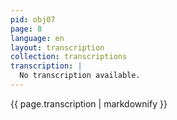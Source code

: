 ```yaml
---
pid: obj07
page: 8
language: en
layout: transcription
collection: transcriptions
transcription: |
  No transcription available.
---
```


{{ page.transcription | markdownify }}
